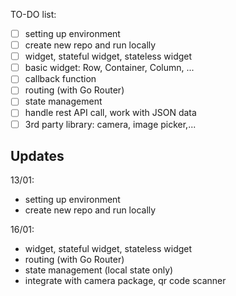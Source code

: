 TO-DO list:
- [ ] setting up environment
- [ ] create new repo and run locally
- [ ] widget, stateful widget, stateless widget
- [ ] basic widget: Row, Container, Column, ...
- [ ] callback function
- [ ] routing (with Go Router)
- [ ] state management
- [ ] handle rest API call, work with JSON data
- [ ] 3rd party library: camera, image picker,...

## Updates
13/01:
- setting up environment
- create new repo and run locally

16/01:
- widget, stateful widget, stateless widget
- routing (with Go Router)
- state management (local state only)
- integrate with camera package, qr code scanner
